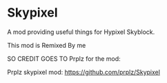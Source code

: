 # Skypixel
A mod providing useful things for Hypixel Skyblock.

This mod is Remixed By me 

SO CREDIT GOES TO Prplz for the mod:

Prplz skypixel mod: https://github.com/prplz/Skypixel
